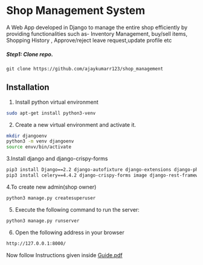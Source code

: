 # Shop Management System
  A Web App developed in Django to manage the entire shop efficiently by providing functionalities such as-
Inventory Management, buy/sell items, Shopping History , Approve/reject leave request,update profile etc
##### Step1: Clone repo.
```
git clone https://github.com/ajaykumarr123/shop_management 
```

  ## Installation

1. Install python virtual environment


```bash
sudo apt-get install python3-venv  
```

2. Create a new virtual environment and activate it.
```bash
mkdir djangoenv
python3 -m venv djangoenv
source envv/bin/activate
```
3.Install django and django-crispy-forms
```bash
pip3 install Django==2.2 django-autofixture django-extensions django-phone-field
pip3 install celery==4.4.2 django-crispy-forms image django-rest-framework
  ```
4.To create new admin(shop owner)</br>
 ```bash
 python3 manage.py createsuperuser
  ``````
5. Execute the following command to run the server:
```bash
python3 manage.py runserver
```
6. Open the following address in your browser
```bash
http://127.0.0.1:8000/
```

Now follow Instructions given inside [Guide.pdf](https://github.com/ajaykumarr123/shop_management/blob/master/Guide.pdf)
